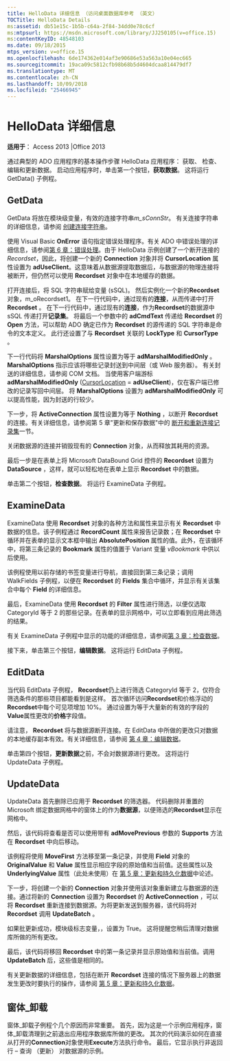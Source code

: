 ```yaml
---
title: HelloData 详细信息 （访问桌面数据库参考 （英文）
TOCTitle: HelloData Details
ms:assetid: db51e15c-1b5b-c64a-2f84-34dd0e78c6cf
ms:mtpsurl: https://msdn.microsoft.com/library/JJ250105(v=office.15)
ms:contentKeyID: 48548103
ms.date: 09/18/2015
mtps_version: v=office.15
ms.openlocfilehash: 6de174362e014af3e90686e53a563a10e04ec665
ms.sourcegitcommit: 19aca09c5812cfb98b68b5d4604dcaa814479df7
ms.translationtype: MT
ms.contentlocale: zh-CN
ms.lasthandoff: 10/09/2018
ms.locfileid: "25466945"
---
```

# <a name="hellodata-details"></a>HelloData 详细信息


**适用于**： Access 2013 |Office 2013

通过典型的 ADO 应用程序的基本操作步骤 HelloData 应用程序： 获取、 检查、 编辑和更新数据。 启动应用程序时，单击第一个按钮，**获取数据**。 这将运行 GetData() 子例程。

## <a name="getdata"></a>GetData

GetData 将放在模块级变量，有效的连接字符串*m\_sConnStr*。 有关连接字符串的详细信息，请参阅 [创建连接字符串](creating-the-connection-string.md)。

使用 Visual Basic **OnError** 语句指定错误处理程序。有关 ADO 中错误处理的详细信息，请参阅[第 6 章：错误处理](chapter-6-error-handling.md)。由于 HelloData 示例创建了一个断开连接的 *Recordset*，因此，将创建一个新的 **Connection** 对象并将 **CursorLocation** 属性设置为 **adUseClient**。这意味着从数据源提取数据后，与数据源的物理连接将被断开，但仍然可以使用 **Recordset** 对象中在本地缓存的数据。

打开连接后，将 SQL 字符串赋给变量 (sSQL)。 然后实例化一个新的**Recordset**对象，m\_oRecordset1。 在下一行代码中，通过现有的**连接**，从而传递中打开**Recordset** 。 在下一行代码中，通过现有的**连接**，作为**Recordset**的数据源中 sSQL 传递打开**记录集**。 将最后一个参数中的 **adCmdText** 传递给 **Recordset** 的 **Open** 方法，可以帮助 ADO 确定已作为 **Recordset** 的源传递的 SQL 字符串是命令的文本定义。 此行还设置了与 **Recordset** 关联的 **LockType** 和 **CursorType** 。

下一行代码将 **MarshalOptions** 属性设置为等于 **adMarshalModifiedOnly** 。 **MarshalOptions** 指示应该将哪些记录封送到中间层（或 Web 服务器）。 有关封送的详细信息，请参阅 COM 文档。 当使用客户端游标**adMarshalModifiedOnly** ([CursorLocation](cursorlocation-property-ado.md) = **adUseClient**)，仅在客户端已修改的记录写回中间层。 将 **MarshalOptions** 设置为 **adMarshalModifiedOnly** 可以提高性能，因为封送的行较少。

下一步，将 **ActiveConnection** 属性设置为等于 **Nothing** ，以断开 **Recordset** 的连接。有关详细信息，请参阅第 5 章"更新和保存数据"中的 [断开和重新连接记录集](disconnecting-and-reconnecting-the-recordset.md)一节。

关闭数据源的连接并销毁现有的 **Connection** 对象，从而释放其耗用的资源。

最后一步是在表单上将 Microsoft DataBound Grid 控件的 **Recordset** 设置为 **DataSource** ，这样，就可以轻松地在表单上显示 **Recordset** 中的数据。

单击第二个按钮，**检查数据**。 将运行 ExamineData 子例程。

## <a name="examinedata"></a>ExamineData

ExamineData 使用 **Recordset** 对象的各种方法和属性来显示有关 **Recordset** 中数据的信息。该子例程通过 **RecordCount** 属性来报告记录数；在 **Recordset** 中循环并在表单的显示文本框中输出 **AbsolutePosition** 属性的值。此外，在该循环中，将第三条记录的 **Bookmark** 属性的值置于 Variant 变量 *vBookmark* 中供以后使用。

该例程使用以前存储的书签变量进行导航，直接回到第三条记录；调用 WalkFields 子例程，以便在 **Recordset** 的 **Fields** 集合中循环，并显示有关该集合中每个 **Field** 的详细信息。

最后，ExamineData 使用 **Recordset** 的 **Filter** 属性进行筛选，以便仅选取 CategoryId 等于 2 的那些记录。在表单的显示网格中，可以立即看到应用此筛选的结果。

有关 ExamineData 子例程中显示的功能的详细信息，请参阅[第 3 章：检查数据](chapter-3-examining-data.md)。

接下来，单击第三个按钮，**编辑数据**。 这将运行 EditData 子例程。

## <a name="editdata"></a>EditData

当代码 EditData 子例程， **Recordset**仍上进行筛选 CategoryId 等于 2，仅符合筛选条件的那些项目都能看到是这样。 首次循环访问**Recordset**和价格浮动的**Recordset**中每个可见项增加 10%。 通过设置为等于大量新的有效的字段的**Value**属性更改的**价格**字段值。

请注意， **Recordset** 将与数据源断开连接。在 EditData 中所做的更改只对数据的本地缓存副本有效。有关详细信息，请参阅 [第 4 章：编辑数据](chapter-4-editing-data.md)。

单击第四个按钮，**更新数据**之前，不会对数据源进行更改。 这将运行 UpdateData 子例程。

## <a name="updatedata"></a>UpdateData

UpdateData 首先删除已应用于 **Recordset** 的筛选器。 代码删除并重置的 Microsoft 绑定数据网格中的窗体上的作为**数据源**，以便筛选的**Recordset**显示在网格中。

然后，该代码将查看是否可以使用带有 **adMovePrevious** 参数的 **Supports** 方法在 **Recordset** 中向后移动。

该例程将使用 **MoveFirst** 方法移至第一条记录，并使用 **Field** 对象的 **OriginalValue** 和 **Value** 属性显示相应字段的原始值和当前值。这些属性以及 **UnderlyingValue** 属性（此处未使用）在 [第 5 章：更新和持久化数据](chapter-5-updating-and-persisting-data.md)中论述。

下一步，将创建一个新的 **Connection** 对象并使用该对象重新建立与数据源的连接。通过将新的 **Connection** 设置为 **Recordset** 的 **ActiveConnection** ，可以将 **Recordset** 重新连接到数据源。为将更新发送到服务器，该代码将对 **Recordset** 调用 **UpdateBatch** 。

如果批更新成功，模块级标志变量，，设置为 True。 这将提醒您稍后清理对数据库所做的所有更改。

最后，该代码将移回 **Recordset** 中的第一条记录并显示原始值和当前值。调用 **UpdateBatch** 后，这些值是相同的。

有关更新数据的详细信息，包括在断开 **Recordset** 连接的情况下服务器上的数据发生更改时要执行的操作，请参阅 [第 5 章：更新和持久化数据](chapter-5-updating-and-persisting-data.md)。

## <a name="formunload"></a>窗体\_卸载

窗体\_卸载子例程个几个原因而非常重要。 首先，因为这是一个示例应用程序，窗体\_卸载清理到之前退出应用程序数据库所做的更改。 其次的代码演示如何在直接从打开的**Connection**对象使用**Execute**方法执行命令。 最后，它显示执行非返回行 – 查询 （更新） 对数据源的示例。


